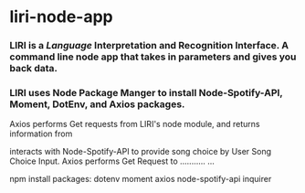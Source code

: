# liri-node-app

### LIRI is a _Language_ Interpretation and Recognition Interface. A command line node app that takes in parameters and gives you back data.

### LIRI uses Node Package Manger to install Node-Spotify-API, Moment, DotEnv, and Axios packages.


 Axios performs Get requests from LIRI's node module, and returns information from 
 
 
 interacts with Node-Spotify-API to provide song choice by User Song Choice Input. Axios performs Get Request to ...........
...



 npm install packages:
    dotenv
    moment
    axios
    node-spotify-api
    inquirer